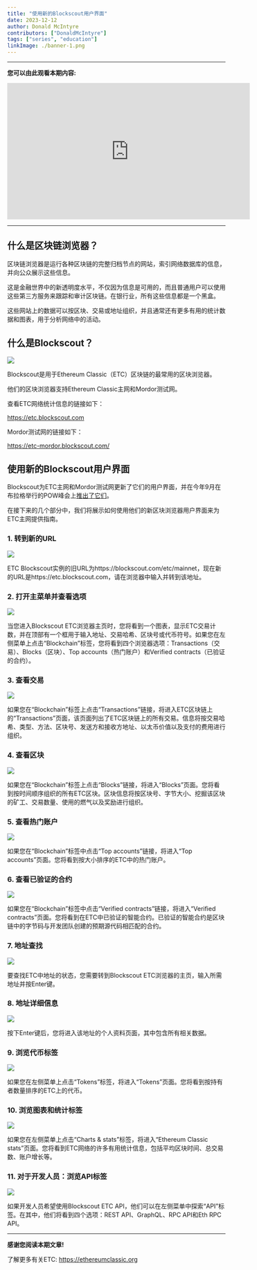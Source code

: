 ```yaml
---
title: "使用新的Blockscout用户界面"
date: 2023-12-12
author: Donald McIntyre
contributors: ["DonaldMcIntyre"]
tags: ["series", "education"]
linkImage: ./banner-1.png
---
```


---
**您可以由此观看本期内容:**

<iframe width="560" height="315" src="https://www.youtube.com/embed/rqftsYWh87s?si=Kw10FpaZYgOBzX7_" title="YouTube video player" frameborder="0" allow="accelerometer; autoplay; clipboard-write; encrypted-media; gyroscope; picture-in-picture; web-share" allowfullscreen></iframe>

---

## 什么是区块链浏览器？

区块链浏览器是运行各种区块链的完整归档节点的网站，索引网络数据库的信息，并向公众展示这些信息。

这是金融世界中的新透明度水平，不仅因为信息是可用的，而且普通用户可以使用这些第三方服务来跟踪和审计区块链。在银行业，所有这些信息都是一个黑盒。

这些网站上的数据可以按区块、交易或地址组织，并且通常还有更多有用的统计数据和图表，用于分析网络中的活动。

## 什么是Blockscout？

![](banner-1.png)

Blockscout是用于Ethereum Classic（ETC）区块链的最常用的区块浏览器。

他们的区块浏览器支持Ethereum Classic主网和Mordor测试网。

查看ETC网络统计信息的链接如下：

https://etc.blockscout.com

Mordor测试网的链接如下：

https://etc-mordor.blockscout.com/

## 使用新的Blockscout用户界面

Blockscout为ETC主网和Mordor测试网更新了它们的用户界面，并在今年9月在布拉格举行的POW峰会上[推出了它们](https://youtu.be/azpngtXYces)。

在接下来的几个部分中，我们将展示如何使用他们的新区块浏览器用户界面来为ETC主网提供指南。

### 1. 转到新的URL

![](./1.png)

ETC Blockscout实例的旧URL为https://blockscout.com/etc/mainnet，现在新的URL是https://etc.blockscout.com，请在浏览器中输入并转到该地址。

### 2. 打开主菜单并查看选项

![](./2.png)

当您进入Blockscout ETC浏览器主页时，您将看到一个图表，显示ETC交易计数，并在顶部有一个框用于输入地址、交易哈希、区块号或代币符号。如果您在左侧菜单上点击“Blockchain”标签，您将看到四个浏览器选项：Transactions（交易）、Blocks（区块）、Top accounts（热门账户）和Verified contracts（已验证的合约）。

### 3. 查看交易

![](./3.png)

如果您在“Blockchain”标签上点击“Transactions”链接，将进入ETC区块链上的“Transactions”页面，该页面列出了ETC区块链上的所有交易。信息将按交易哈希、类型、方法、区块号、发送方和接收方地址、以太币价值以及支付的费用进行组织。

### 4. 查看区块

![](./4.png)

如果您在“Blockchain”标签上点击“Blocks”链接，将进入“Blocks”页面。您将看到按时间顺序组织的所有ETC区块。区块信息将按区块号、字节大小、挖掘该区块的矿工、交易数量、使用的燃气以及奖励进行组织。

### 5. 查看热门账户

![](./5.png)

如果您在“Blockchain”标签中点击“Top accounts”链接，将进入“Top accounts”页面。您将看到按大小排序的ETC中的热门账户。

### 6. 查看已验证的合约

![](./6.png)

如果您在“Blockchain”标签中点击“Verified contracts”链接，将进入“Verified contracts”页面。您将看到在ETC中已验证的智能合约。已验证的智能合约是区块链中的字节码与开发团队创建的预期源代码相匹配的合约。

### 7. 地址查找

![](./7.png)

要查找ETC中地址的状态，您需要转到Blockscout ETC浏览器的主页，输入所需地址并按Enter键。

### 8. 地址详细信息

![](./8.png)

按下Enter键后，您将进入该地址的个人资料页面，其中包含所有相关数据。

### 9. 浏览代币标签

![](./9.png)

如果您在左侧菜单上点击“Tokens”标签，将进入“Tokens”页面。您将看到按持有者数量排序的ETC上的代币。

### 10. 浏览图表和统计标签

![](./10.png)

如果您在左侧菜单上点击“Charts & stats”标签，将进入“Ethereum Classic stats”页面。您将看到ETC网络的许多有用统计信息，包括平均区块时间、总交易数、账户增长等。

### 11. 对于开发人员：浏览API标签

![](./11.png)

如果开发人员希望使用Blockscout ETC API，他们可以在左侧菜单中探索“API”标签。在其中，他们将看到四个选项：REST API、GraphQL、RPC API和Eth RPC API。

---

**感谢您阅读本期文章!**

了解更多有关ETC: https://ethereumclassic.org
